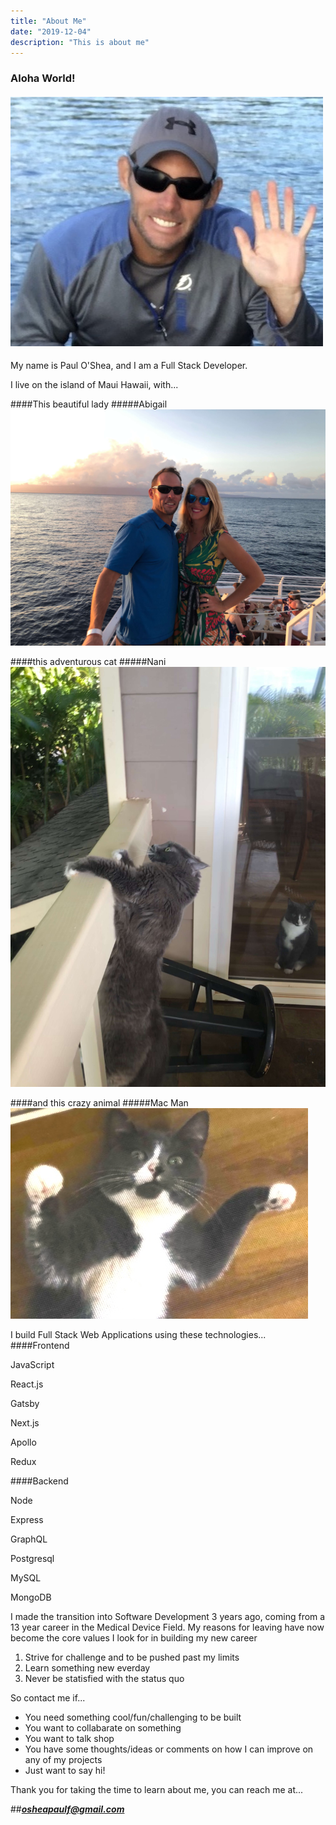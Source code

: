 ```yaml
---
title: "About Me"
date: "2019-12-04"
description: "This is about me"
---
```


### Aloha World!

#### ![its Paul](../images/thatsme.jpeg)

My name is Paul O'Shea, and I am a Full Stack Developer.

I live on the island of Maui Hawaii, with...

####This beautiful lady
#####Abigail
![gail](../images/boatGail.jpeg)

####this adventurous cat
#####Nani
![nani](../images/nani.jpeg)

####and this crazy animal
#####Mac Man
![mac](../images/mac-new-sharp.jpeg)

I build Full Stack Web Applications using these technologies...
####Frontend

<div class="tech">
<p>JavaScript</p>
<p>React.js</p>
<p>Gatsby</p>
<p>Next.js</p>
<p>Apollo</p>
<p>Redux</p>
</div>

####Backend

<div class="tech">
<p>Node</p>
<p>Express</p>
<p>GraphQL</p>
<p>Postgresql</p>
<p>MySQL</p>
<p>MongoDB</p>
</div>

I made the transition into Software Development 3 years ago, coming from a 13 year career in the Medical Device Field.
My reasons for leaving have now become the core values I look for in building my new career

1. Strive for challenge and to be pushed past my limits
1. Learn something new everday
1. Never be statisfied with the status quo

So contact me if...

- You need something cool/fun/challenging to be built
- You want to collabarate on something
- You want to talk shop
- You have some thoughts/ideas or comments on how I can improve on any of my projects
- Just want to say hi!

Thank you for taking the time to learn about me, you can reach me at...

##**_<osheapaulf@gmail.com>_**
